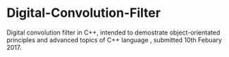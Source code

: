 # Digital-Convolution-Filter
Digital convolution filter in C++, intended to demostrate object-orientated principles and advanced topics of C++ language , submitted 10th Febuary 2017. 
